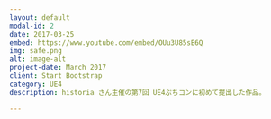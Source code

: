 ```yaml
---
layout: default
modal-id: 2
date: 2017-03-25
embed: https://www.youtube.com/embed/OUu3U85sE6Q
img: safe.png
alt: image-alt
project-date: March 2017
client: Start Bootstrap
category: UE4
description: historia さん主催の第7回 UE4ぷちコンに初めて提出した作品。

---
```


